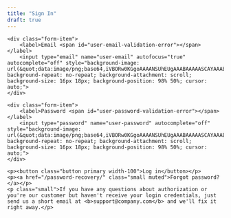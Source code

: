 ```yaml
---
title: "Sign In"
draft: true
---
```

<form action="https://www.briskforms.com/go/1b960c59f092ecb8734bce6b56245105" data-component="validate" method="post" class="form form-centered"><input type="hidden" name="authorize-token" value="">

    <div class="form-item">
        <label>Email <span id="user-email-validation-error"></span></label>
        <input type="email" name="user-email" autofocus="true" autocomplete="off" style="background-image: url(&quot;data:image/png;base64,iVBORw0KGgoAAAANSUhEUgAAABAAAAASCAYAAABSO15qAAAAAXNSR0IArs4c6QAAAPhJREFUOBHlU70KgzAQPlMhEvoQTg6OPoOjT+JWOnRqkUKHgqWP4OQbOPokTk6OTkVULNSLVc62oJmbIdzd95NcuGjX2/3YVI/Ts+t0WLE2ut5xsQ0O+90F6UxFjAI8qNcEGONia08e6MNONYwCS7EQAizLmtGUDEzTBNd1fxsYhjEBnHPQNG3KKTYV34F8ec/zwHEciOMYyrIE3/ehKAqIoggo9inGXKmFXwbyBkmSQJqmUNe15IRhCG3byphitm1/eUzDM4qR0TTNjEixGdAnSi3keS5vSk2UDKqqgizLqB4YzvassiKhGtZ/jDMtLOnHz7TE+yf8BaDZXA509yeBAAAAAElFTkSuQmCC&quot;); background-repeat: no-repeat; background-attachment: scroll; background-size: 16px 18px; background-position: 98% 50%; cursor: auto;">
    </div>

    <div class="form-item">
        <label>Password <span id="user-password-validation-error"></span></label>
        <input type="password" name="user-password" autocomplete="off" style="background-image: url(&quot;data:image/png;base64,iVBORw0KGgoAAAANSUhEUgAAABAAAAASCAYAAABSO15qAAAAAXNSR0IArs4c6QAAAPhJREFUOBHlU70KgzAQPlMhEvoQTg6OPoOjT+JWOnRqkUKHgqWP4OQbOPokTk6OTkVULNSLVc62oJmbIdzd95NcuGjX2/3YVI/Ts+t0WLE2ut5xsQ0O+90F6UxFjAI8qNcEGONia08e6MNONYwCS7EQAizLmtGUDEzTBNd1fxsYhjEBnHPQNG3KKTYV34F8ec/zwHEciOMYyrIE3/ehKAqIoggo9inGXKmFXwbyBkmSQJqmUNe15IRhCG3byphitm1/eUzDM4qR0TTNjEixGdAnSi3keS5vSk2UDKqqgizLqB4YzvassiKhGtZ/jDMtLOnHz7TE+yf8BaDZXA509yeBAAAAAElFTkSuQmCC&quot;); background-repeat: no-repeat; background-attachment: scroll; background-size: 16px 18px; background-position: 98% 50%; cursor: auto;">
    </div>

    <p><button class="button primary width-100">Log in</button></p>
    <p><a href="/password-recovery/" class="small muted">Forgot password?</a></p>
    <p class="small">If you have any questions about authorization or you're our customer but haven't receive your login credentials, just send us a short email at <b>support@company.com</b> and we'll fix it right away.</p>

</form>
